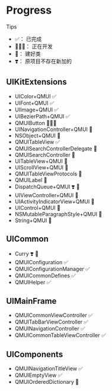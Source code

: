 # Progress

Tips
* ✅： 已完成
* 👨🏼‍💻： 正在开发
* 👷： 建好类
* ❣️： 原项目不存在新加的

## UIKitExtensions

* UIColor+QMUI  ✅
* UIFont+QMUI  ✅
* UIImage+QMUI  ✅
* UIBezierPath+QMUI  ✅
* QMUIButton  👨🏼‍💻
* UINavigationController+QMUI  👷
* NSObject+QMUI  👷
* QMUITableView  ✅
* QMUISearchControllerDelegate  👷
* QMUISearchController  👷
* UITableView+QMUI  👷
* UIScrollView+QMUI  👷
* QMUITableViewProtocols  👷
* QMUILabel  👷
* DispatchQueue+QMUI  ❣️ 👷
* UIViewController+QMUI  👷
* UIActivityIndicatorView+QMUI  👷
* UIControl+QMUI  👷
* NSMutableParagraphStyle+QMUI  👷
* String+QMUI  👷



## UICommon

* Curry  ❣️ 👷
* QMUIConfiguration  ✅
* QMUIConfigurationManager  ✅
* QMUICommonDefines  ✅
* QMUIHelper  ✅



## UIMainFrame

* QMUICommonViewController  ✅
* QMUITabBarViewController  ✅
* QMUINavigationController  ✅
* QMUICommonTableViewController  ✅



## UIComponents

* QMUINavigationTitleView   ✅
* QMUIEmptyView  ✅
* QMUIOrderedDictionary  👷
